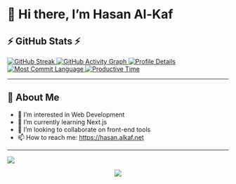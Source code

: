 # 👋 Hi there, I’m Hasan Al-Kaf

## ⚡ GitHub Stats ⚡

<a href="https://github.com/hasanalkaf3">
  <img src="https://github-readme-streak-stats.herokuapp.com/?user=hasanalkaf3&theme=algolia" alt="GitHub Streak" />
</a>
<a href="https://github.com/hasanalkaf3">
  <img src="https://github-readme-activity-graph.vercel.app/graph?username=hasanalkaf3&theme=xcode&hide_border=true" alt="GitHub Activity Graph" />
</a>
<a href="https://github.com/hasanalkaf3">
  <img src="https://github-profile-summary-cards.vercel.app/api/cards/profile-details?username=hasanalkaf3&theme=algolia" alt="Profile Details" />
</a>
<a href="https://github.com/hasanalkaf3">
  <img src="https://github-profile-summary-cards.vercel.app/api/cards/most-commit-language?username=hasanalkaf3&theme=algolia" alt="Most Commit Language" />
</a>
<a href="https://github.com/hasanalkaf3">
  <img src="https://github-profile-summary-cards.vercel.app/api/cards/productive-time?username=hasanalkaf3&theme=algolia" alt="Productive Time" />
</a>

---

## 💬 About Me

- 👀 I’m interested in Web Development
- 🌱 I’m currently learning Next.js
- 👯 I’m looking to collaborate on front-end tools
- 📫 How to reach me: https://hasan.alkaf.net

---

<a href="https://github.com/hasanalkaf3">
  <img src="https://visitcount.itsvg.in/api?id=hasanalkaf3&label=Profile%20Views&color=1&icon=5&pretty=true" />
</a>

<p align="center">
  <img src="https://capsule-render.vercel.app/api?type=waving&color=100:0055ff,0:a82da8&height=100&section=footer"/>
</p>
